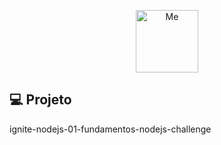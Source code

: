 <p align="center">
  <img alt="Me" src="https://avatars.githubusercontent.com/u/56782997?v=4" width="100px" />
</p>

## 💻 Projeto

ignite-nodejs-01-fundamentos-nodejs-challenge
